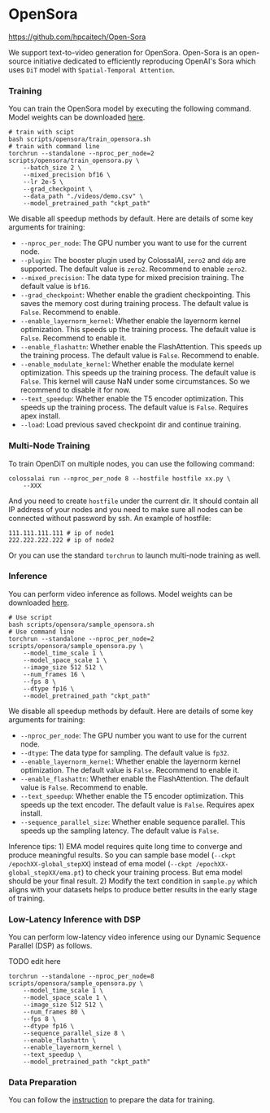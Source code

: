 # OpenSora

https://github.com/hpcaitech/Open-Sora

We support text-to-video generation for OpenSora. Open-Sora is an open-source initiative dedicated to efficiently reproducing OpenAI's Sora which uses `DiT` model with `Spatial-Temporal Attention`.


### Training

You can train the OpenSora model by executing the following command. Model weights can be downloaded [here](https://github.com/hpcaitech/Open-Sora/tree/main?tab=readme-ov-file#model-weights).

```shell
# train with scipt
bash scripts/opensora/train_opensora.sh
# train with command line
torchrun --standalone --nproc_per_node=2 scripts/opensora/train_opensora.py \
    --batch_size 2 \
    --mixed_precision bf16 \
    --lr 2e-5 \
    --grad_checkpoint \
    --data_path "./videos/demo.csv" \
    --model_pretrained_path "ckpt_path"
```

We disable all speedup methods by default. Here are details of some key arguments for training:

- `--nproc_per_node`: The GPU number you want to use for the current node.
- `--plugin`: The booster plugin used by ColossalAI, `zero2` and `ddp` are supported. The default value is `zero2`. Recommend to enable `zero2`.
- `--mixed_precision`: The data type for mixed precision training. The default value is `bf16`.
- `--grad_checkpoint`: Whether enable the gradient checkpointing. This saves the memory cost during training process. The default value is `False`. Recommend to enable.
- `--enable_layernorm_kernel`: Whether enable the layernorm kernel optimization. This speeds up the training process. The default value is `False`. Recommend to enable it.
- `--enable_flashattn`: Whether enable the FlashAttention. This speeds up the training process. The default value is `False`. Recommend to enable.
- `--enable_modulate_kernel`: Whether enable the modulate kernel optimization. This speeds up the training process. The default value is `False`. This kernel will cause NaN under some circumstances. So we recommend to disable it for now.
- `--text_speedup`: Whether enable the T5 encoder optimization. This speeds up the training process. The default value is `False`. Requires apex install.
- `--load`: Load previous saved checkpoint dir and continue training.


### Multi-Node Training

To train OpenDiT on multiple nodes, you can use the following command:

```
colossalai run --nproc_per_node 8 --hostfile hostfile xx.py \
    --XXX
```

And you need to create `hostfile` under the current dir. It should contain all IP address of your nodes and you need to make sure all nodes can be connected without password by ssh. An example of hostfile:

```
111.111.111.111 # ip of node1
222.222.222.222 # ip of node2
```

Or you can use the standard `torchrun` to launch multi-node training as well.


### Inference

You can perform video inference as follows. Model weights can be downloaded [here](https://github.com/hpcaitech/Open-Sora/tree/main?tab=readme-ov-file#model-weights).

```shell
# Use script
bash scripts/opensora/sample_opensora.sh
# Use command line
torchrun --standalone --nproc_per_node=2 scripts/opensora/sample_opensora.py \
    --model_time_scale 1 \
    --model_space_scale 1 \
    --image_size 512 512 \
    --num_frames 16 \
    --fps 8 \
    --dtype fp16 \
    --model_pretrained_path "ckpt_path"
```

We disable all speedup methods by default. Here are details of some key arguments for training:

- `--nproc_per_node`: The GPU number you want to use for the current node.
- `--dtype`: The data type for sampling. The default value is `fp32`.
- `--enable_layernorm_kernel`: Whether enable the layernorm kernel optimization. The default value is `False`. Recommend to enable it.
- `--enable_flashattn`: Whether enable the FlashAttention. The default value is `False`. Recommend to enable.
- `--text_speedup`: Whether enable the T5 encoder optimization. This speeds up the text encoder. The default value is `False`. Requires apex install.
- `--sequence_parallel_size`: Whether enable sequence parallel. This speeds up the sampling latency. The default value is `False`.

Inference tips: 1) EMA model requires quite long time to converge and produce meaningful results. So you can sample base model (`--ckpt /epochXX-global_stepXX`) instead of ema model (`--ckpt /epochXX-global_stepXX/ema.pt`) to check your training process. But ema model should be your final result. 2) Modify the text condition in `sample.py` which aligns with your datasets helps to produce better results in the early stage of training.


### Low-Latency Inference with DSP

You can perform low-latency video inference using our Dynamic Sequence Parallel (DSP) as follows.

TODO edit here
```shell
torchrun --standalone --nproc_per_node=8 scripts/opensora/sample_opensora.py \
    --model_time_scale 1 \
    --model_space_scale 1 \
    --image_size 512 512 \
    --num_frames 80 \
    --fps 8 \
    --dtype fp16 \
    --sequence_parallel_size 8 \
    --enable_flashattn \
    --enable_layernorm_kernel \
    --text_speedup \
    --model_pretrained_path "ckpt_path"
```

### Data Preparation

You can follow the [instruction](https://github.com/hpcaitech/Open-Sora/tree/release?tab=readme-ov-file#data-processing) to prepare the data for training.

